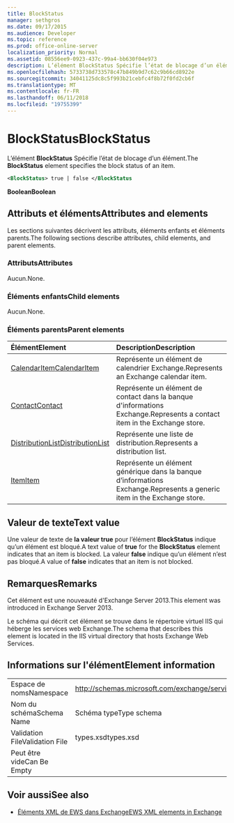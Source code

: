 ```yaml
---
title: BlockStatus
manager: sethgros
ms.date: 09/17/2015
ms.audience: Developer
ms.topic: reference
ms.prod: office-online-server
localization_priority: Normal
ms.assetid: 08556ee9-0923-437c-99a4-bb630f04e973
description: L’élément BlockStatus Spécifie l’état de blocage d’un élément.
ms.openlocfilehash: 5733738d733578c47b849b9d7c62c9b66cd8922e
ms.sourcegitcommit: 34041125dc8c5f993b21cebfc4f8b72f0fd2cb6f
ms.translationtype: MT
ms.contentlocale: fr-FR
ms.lasthandoff: 06/11/2018
ms.locfileid: "19755399"
---
```

# <a name="blockstatus"></a><span data-ttu-id="296d4-103">BlockStatus</span><span class="sxs-lookup"><span data-stu-id="296d4-103">BlockStatus</span></span>

<span data-ttu-id="296d4-104">L’élément **BlockStatus** Spécifie l’état de blocage d’un élément.</span><span class="sxs-lookup"><span data-stu-id="296d4-104">The **BlockStatus** element specifies the block status of an item.</span></span> 
  
```XML
<BlockStatus> true | false </BlockStatus
```

 <span data-ttu-id="296d4-105">**Boolean**</span><span class="sxs-lookup"><span data-stu-id="296d4-105">**Boolean**</span></span>
## <a name="attributes-and-elements"></a><span data-ttu-id="296d4-106">Attributs et éléments</span><span class="sxs-lookup"><span data-stu-id="296d4-106">Attributes and elements</span></span>

<span data-ttu-id="296d4-107">Les sections suivantes décrivent les attributs, éléments enfants et éléments parents.</span><span class="sxs-lookup"><span data-stu-id="296d4-107">The following sections describe attributes, child elements, and parent elements.</span></span>
  
### <a name="attributes"></a><span data-ttu-id="296d4-108">Attributs</span><span class="sxs-lookup"><span data-stu-id="296d4-108">Attributes</span></span>

<span data-ttu-id="296d4-109">Aucun.</span><span class="sxs-lookup"><span data-stu-id="296d4-109">None.</span></span>
  
### <a name="child-elements"></a><span data-ttu-id="296d4-110">Éléments enfants</span><span class="sxs-lookup"><span data-stu-id="296d4-110">Child elements</span></span>

<span data-ttu-id="296d4-111">Aucun.</span><span class="sxs-lookup"><span data-stu-id="296d4-111">None.</span></span>
  
### <a name="parent-elements"></a><span data-ttu-id="296d4-112">Éléments parents</span><span class="sxs-lookup"><span data-stu-id="296d4-112">Parent elements</span></span>

|<span data-ttu-id="296d4-113">**Élément**</span><span class="sxs-lookup"><span data-stu-id="296d4-113">**Element**</span></span>|<span data-ttu-id="296d4-114">**Description**</span><span class="sxs-lookup"><span data-stu-id="296d4-114">**Description**</span></span>|
|:-----|:-----|
|[<span data-ttu-id="296d4-115">CalendarItem</span><span class="sxs-lookup"><span data-stu-id="296d4-115">CalendarItem</span></span>](calendaritem.md) <br/> |<span data-ttu-id="296d4-116">Représente un élément de calendrier Exchange.</span><span class="sxs-lookup"><span data-stu-id="296d4-116">Represents an Exchange calendar item.</span></span>  <br/> |
|[<span data-ttu-id="296d4-117">Contact</span><span class="sxs-lookup"><span data-stu-id="296d4-117">Contact</span></span>](contact.md) <br/> |<span data-ttu-id="296d4-118">Représente un élément de contact dans la banque d'informations Exchange.</span><span class="sxs-lookup"><span data-stu-id="296d4-118">Represents a contact item in the Exchange store.</span></span>  <br/> |
|[<span data-ttu-id="296d4-119">DistributionList</span><span class="sxs-lookup"><span data-stu-id="296d4-119">DistributionList</span></span>](distributionlist.md) <br/> |<span data-ttu-id="296d4-120">Représente une liste de distribution.</span><span class="sxs-lookup"><span data-stu-id="296d4-120">Represents a distribution list.</span></span>  <br/> |
|[<span data-ttu-id="296d4-121">Item</span><span class="sxs-lookup"><span data-stu-id="296d4-121">Item</span></span>](item.md) <br/> |<span data-ttu-id="296d4-122">Représente un élément générique dans la banque d’informations Exchange.</span><span class="sxs-lookup"><span data-stu-id="296d4-122">Represents a generic item in the Exchange store.</span></span>  <br/> |
   
## <a name="text-value"></a><span data-ttu-id="296d4-123">Valeur de texte</span><span class="sxs-lookup"><span data-stu-id="296d4-123">Text value</span></span>

<span data-ttu-id="296d4-124">Une valeur de texte de **la valeur true** pour l’élément **BlockStatus** indique qu’un élément est bloqué.</span><span class="sxs-lookup"><span data-stu-id="296d4-124">A text value of **true** for the **BlockStatus** element indicates that an item is blocked.</span></span> <span data-ttu-id="296d4-125">La valeur **false** indique qu’un élément n’est pas bloqué.</span><span class="sxs-lookup"><span data-stu-id="296d4-125">A value of **false** indicates that an item is not blocked.</span></span> 
  
## <a name="remarks"></a><span data-ttu-id="296d4-126">Remarques</span><span class="sxs-lookup"><span data-stu-id="296d4-126">Remarks</span></span>

<span data-ttu-id="296d4-127">Cet élément est une nouveauté d'Exchange Server 2013.</span><span class="sxs-lookup"><span data-stu-id="296d4-127">This element was introduced in Exchange Server 2013.</span></span>
  
<span data-ttu-id="296d4-128">Le schéma qui décrit cet élément se trouve dans le répertoire virtuel IIS qui héberge les services web Exchange.</span><span class="sxs-lookup"><span data-stu-id="296d4-128">The schema that describes this element is located in the IIS virtual directory that hosts Exchange Web Services.</span></span>
  
## <a name="element-information"></a><span data-ttu-id="296d4-129">Informations sur l'élément</span><span class="sxs-lookup"><span data-stu-id="296d4-129">Element information</span></span>

|||
|:-----|:-----|
|<span data-ttu-id="296d4-130">Espace de noms</span><span class="sxs-lookup"><span data-stu-id="296d4-130">Namespace</span></span>  <br/> |http://schemas.microsoft.com/exchange/services/2006/types  <br/> |
|<span data-ttu-id="296d4-131">Nom du schéma</span><span class="sxs-lookup"><span data-stu-id="296d4-131">Schema Name</span></span>  <br/> |<span data-ttu-id="296d4-132">Schéma type</span><span class="sxs-lookup"><span data-stu-id="296d4-132">Type schema</span></span>  <br/> |
|<span data-ttu-id="296d4-133">Validation File</span><span class="sxs-lookup"><span data-stu-id="296d4-133">Validation File</span></span>  <br/> |<span data-ttu-id="296d4-134">types.xsd</span><span class="sxs-lookup"><span data-stu-id="296d4-134">types.xsd</span></span>  <br/> |
|<span data-ttu-id="296d4-135">Peut être vide</span><span class="sxs-lookup"><span data-stu-id="296d4-135">Can Be Empty</span></span>  <br/> ||
   
## <a name="see-also"></a><span data-ttu-id="296d4-136">Voir aussi</span><span class="sxs-lookup"><span data-stu-id="296d4-136">See also</span></span>



- [<span data-ttu-id="296d4-137">Éléments XML de EWS dans Exchange</span><span class="sxs-lookup"><span data-stu-id="296d4-137">EWS XML elements in Exchange</span></span>](ews-xml-elements-in-exchange.md)

